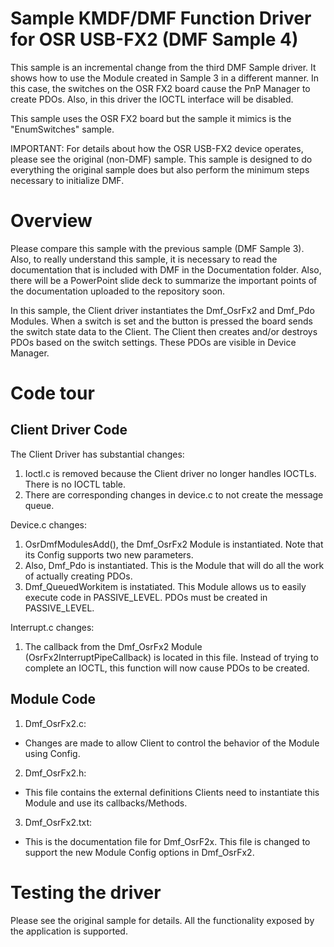 <!---
    name: Sample KMDF/DMF Function Driver for OSR USB-FX2 (DMF Sample 4)
    platform: KMDF/DMF
    language: cpp
    category: USB
    description: Demonstrates how to use Modules and modify Modules to support new behavior.
    samplefwlink: http://go.microsoft.com/fwlink/p/?LinkId=620313
--->

Sample KMDF/DMF Function Driver for OSR USB-FX2 (DMF Sample 4)
==============================================================

This sample is an incremental change from the third DMF Sample driver. It shows how to use the Module created in Sample 3 in a different manner.
In this case, the switches on the OSR FX2 board cause the PnP Manager to create PDOs. Also, in this driver the IOCTL interface will be disabled.

This sample uses the OSR FX2 board but the sample it mimics is the "EnumSwitches" sample.

IMPORTANT: For details about how the OSR USB-FX2 device operates, please see the original (non-DMF) sample. This sample is designed to do everything
           the original sample does but also perform the minimum steps necessary to initialize DMF.

Overview
========

Please compare this sample with the previous sample (DMF Sample 3). Also, to really understand this sample, it is necessary to read the documentation
that is included with DMF in the Documentation folder. Also, there will be a PowerPoint slide deck to summarize the important points of the documentation
uploaded to the repository soon.

In this sample, the Client driver instantiates the Dmf_OsrFx2 and Dmf_Pdo Modules. When a switch is set and the button is pressed the board sends 
the switch state data to the Client. The Client then creates and/or destroys PDOs based on the switch settings. These PDOs are visible in Device Manager.

Code tour
=========

Client Driver Code
------------------

The Client Driver has substantial changes:

1. Ioctl.c is removed because the Client driver no longer handles IOCTLs. There is no IOCTL table.
2. There are corresponding changes in device.c to not create the message queue.

Device.c changes:

1. OsrDmfModulesAdd(), the Dmf_OsrFx2 Module is instantiated. Note that its Config supports two new parameters.
2. Also, Dmf_Pdo is instantiated. This is the Module that will do all the work of actually creating PDOs.
3. Dmf_QueuedWorkitem is instatiated. This Module allows us to easily execute code in PASSIVE_LEVEL. PDOs must be created in
PASSIVE_LEVEL. 

Interrupt.c changes:

1. The callback from the Dmf_OsrFx2 Module (OsrFx2InterruptPipeCallback) is located in this file. Instead of trying to complete an
IOCTL, this function will now cause PDOs to be created.

Module Code
-----------

1. Dmf_OsrFx2.c:
* Changes are made to allow Client to control the behavior of the Module using Config.
2. Dmf_OsrFx2.h:
* This file contains the external definitions Clients need to instantiate this Module and use its callbacks/Methods.
3. Dmf_OsrFx2.txt:
* This is the documentation file for Dmf_OsrF2x. This file is changed to support the new Module Config options in Dmf_OsrFx2.

Testing the driver
==================

Please see the original sample for details. All the functionality exposed by the application is supported.

